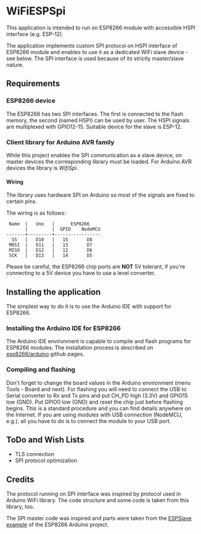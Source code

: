 WiFiESPSpi
==========

This application is intended to run on ESP8266 module with accessible HSPI interface (e.g. ESP-12).

The application implements custom SPI protocol on HSPI interface of ESP8266 module and enables to use it as a dedicated WiFi slave device - see below. The SPI interface is used because of its strictly master/slave nature.

## Requirements

### ESP8266 device

The ESP8266 has two SPI interfaces. The first is connected to the flash memory, the second (named HSPI) can be used by user. The HSPI signals are multiplexed with GPIO12-15. Suitable device for the slave is ESP-12.

### Client library for Arduino AVR family

While this project enables the SPI communication as a slave device, on master devices the corresponding library must be loaded.
For Arduino AVR devices the library is *WifiSpi*.

#### Wiring

The library uses hardware SPI on Arduino so most of the signals are fixed to certain pins.

The wiring is as follows:

     Name  |   Uno   |      ESP8266
           |         |  GPIO    NodeMCU
    -------+---------+-----------------
      SS   |   D10   |   15       D8
     MOSI  |   D11   |   13       D7
     MISO  |   D12   |   12       D6
     SCK   |   D13   |   14       D5

Please be careful, the ESP8266 chip ports are **NOT** 5V tolerant, if you're connecting to a 5V device you have to use a level converter.

## Installing the application

The simplest way to do it is to use the Arduino IDE with support for ESP8266.

### Installing the Arduino IDE for ESP8266
 
The Arduino IDE environment is capable to compile and flash programs for ESP8266 modules.
The installation process is described on [esp8266/arduino](https://github.com/esp8266/Arduino) github pages.
 
### Compiling and flashing

Don't forget to change the board values in the Arduino environment (menu Tools - Board and next).
For flashing you will need to connect the USB to Serial converter to Rx and Tx pins and put CH_PD high (3.3V) and GPIO15 low (GND).
Put GPIO0 low (GND) and reset the chip just before flashing begins. This is a standard procedure and you can find details anywhere on the Internet.
If you are using modules with USB connection (NodeMCU, e.g.), all you have to do is to connect the module to your USB port. 
 
## ToDo and Wish Lists

- TLS connection
- SPI protocol optimization

## Credits

The protocol running on SPI interface was inspired by protocol used in Arduino WiFi library. The code structure and some code is taken from this library, too.

The SPI master code was inspired and parts were taken from the [ESPSlave example](https://github.com/esp8266/Arduino/tree/master/libraries/SPISlave) of the ESP8266 Arduino project.



